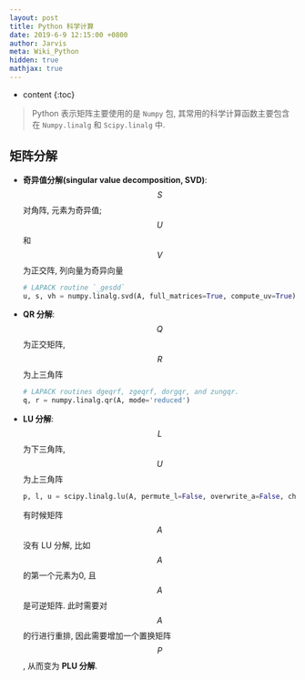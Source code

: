 ```yaml
---
layout: post
title: Python 科学计算
date: 2019-6-9 12:15:00 +0800
author: Jarvis
meta: Wiki_Python
hidden: true
mathjax: true
---
```


* content
{:toc}

> Python 表示矩阵主要使用的是 `Numpy` 包, 其常用的科学计算函数主要包含在 `Numpy.linalg` 和 `Scipy.linalg` 中.

## 矩阵分解

* **奇异值分解(singular value decomposition, SVD)**: $$ S $$ 对角阵, 元素为奇异值; $$ U $$ 和 $$ V $$ 为正交阵, 列向量为奇异向量

  ```python
  # LAPACK routine `_gesdd`
  u, s, vh = numpy.linalg.svd(A, full_matrices=True, compute_uv=True)
  ```

* **QR 分解**: $$ Q $$ 为正交矩阵, $$ R $$ 为上三角阵

  ```python
  # LAPACK routines dgeqrf, zgeqrf, dorgqr, and zungqr.
  q, r = numpy.linalg.qr(A, mode='reduced')
  ```

* **LU 分解**: $$ L $$ 为下三角阵, $$ U $$ 为上三角阵

  ```python
  p, l, u = scipy.linalg.lu(A, permute_l=False, overwrite_a=False, check_finite=True)
  ```
  
  有时候矩阵 $$ A $$ 没有 LU 分解, 比如 $$ A $$ 的第一个元素为0, 且 $$ A $$ 是可逆矩阵. 此时需要对 $$ A $$ 的行进行重排, 因此需要增加一个置换矩阵 $$ P $$ , 从而变为 **PLU 分解**.

